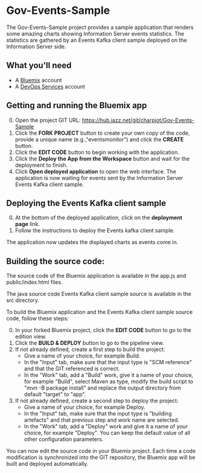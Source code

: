 # Gov-Events-Sample

The Gov-Events-Sample project provides a sample application that renders some amazing charts showing Information Server events statistics. The statistics are gathered by an Events Kafka client sample deployed on the Information Server side.

## What you'll need

* A [Bluemix](https://developer.ibm.com/sso/bmregistration?lang=en_US&ca=dw-_-bluemix-_-wa-simplenode1-app-_-article) account
* A [DevOps Services](https://hub.jazz.net/?utm_source=dw&utm_campaign=bluemix&utm_content=wa-simplenode1-app&utm_medium=article) account

## Getting and running the Bluemix app

0. Open the project GIT URL: https://hub.jazz.net/git/charpiot/Gov-Events-Sample
0. Click the **FORK PROJECT** button to create your own copy of the code, provide a unique name (e.g.,"eventsmonitor") and click the **CREATE** button.
0. Click the **EDIT CODE** button to begin working with the application.
0. Click the **Deploy the App from the Workspace** button and wait for the deployment to finish.
0. Click **Open deployed application** to open the web interface. The application is now waiting for events sent by the Information Server Events Kafka client sample.

## Deploying the Events Kafka client sample

0. At the bottom of the deployed application, click on the **deployment page** link.
0. Follow the instructions to deploy the Events kafka client sample.

The application now updates the displayed charts as events come in.

## Building the source code:

The source code of the Bluemix application is available in the app.js and public/index.html files. 

The java source code Events Kafka client sample source is available in the src directory.

To build the Bluemix application and the Events Kafka client sample source code, follow these steps:

0. In your forked Bluemix project, click the **EDIT CODE** button to go to the edition view.
0. Click the **BUILD & DEPLOY** button to go to the pipeline view.
0. If not already defined, create a first step to build the project:
   * Give a name of your choice, for example Build.
   * In the "Input" tab, make sure that the input type is "SCM reference" and that the GIT referenced is correct.
   * In the "Work" tab, add a "Build" work, give it a name of your choice, for example "Build", select Maven as type, modify the build script to "mvn -B package install" and replace the output directory from default "target" to "app".
0. If not already defined, create a second step to deploy the project:
   * Give a name of your choice, for example Deploy.
   * In the "Input" tab, make sure that the input type is "building artefacts" and that previous step and work name are selected.
   * In the "Work" tab, add a "Deploy" work and give it a name of your choice, for example "Deploy". You can keep the default value of all other configuration parameters.

You can now edit the source code in your Bluemix project. Each time a code modification is synchronized into the GIT repository, the Bluemix app will be built and deployed automatically.